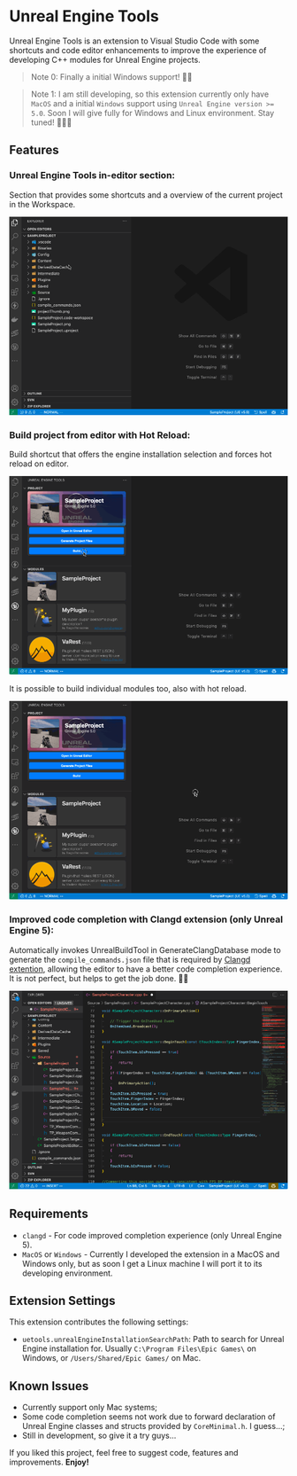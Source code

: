 # Unreal Engine Tools

Unreal Engine Tools is an extension to Visual Studio Code with some shortcuts and code editor enhancements to improve the experience of developing C++ modules for Unreal Engine projects.

> Note 0: Finally a initial Windows support! 🥳🎉

> Note 1: I am still developing, so this extension currently only have  `MacOS` and a initial `Windows` support using `Unreal Engine version >= 5.0`. Soon I will give fully for Windows and Linux environment. Stay tuned! 👨🏻‍💻

## Features

### Unreal Engine Tools in-editor section:
Section that provides some shortcuts and a overview of the current project in the Workspace.

![Unreal Engine Tools editor section](./res/images/uetools_project00.gif)

### Build project from editor with Hot Reload:
Build shortcut that offers the engine installation selection and forces hot reload on editor.

![Build entire project](./res/images/uetools_project01.gif)

It is possible to build individual modules too, also with hot reload.

![Build module individually](./res/images/uetools_project02.gif)

### Improved code completion with Clangd extension (only Unreal Engine 5):
Automatically invokes UnrealBuildTool in GenerateClangDatabase mode to generate the `compile_commands.json` file that is required by [Clangd extention](https://clangd.llvm.org), allowing the editor to have a better code completion experience. It is not perfect, but helps to get the job done. 🙌🏻

![Code completion feature](./res/images/uetools_code00.gif)

## Requirements

* `clangd` - For code improved completion experience (only Unreal Engine 5).
* `MacOS` or `Windows` - Currently I developed the extension in a MacOS and Windows only, but as soon I get a Linux machine I will port it to its developing environment.

## Extension Settings
This extension contributes the following settings:

* `uetools.unrealEngineInstallationSearchPath`: Path to search for Unreal Engine installation for. Usually `C:\Program Files\Epic Games\` on Windows, or `/Users/Shared/Epic Games/` on Mac.

## Known Issues

* Currently support only Mac systems;
* Some code completion seems not work due to forward declaration of Unreal Engine classes and structs provided by `CoreMinimal.h`. I guess...;
* Still in development, so give it a try guys...

If you liked this project, feel free to suggest code, features and improvements. **Enjoy!**
